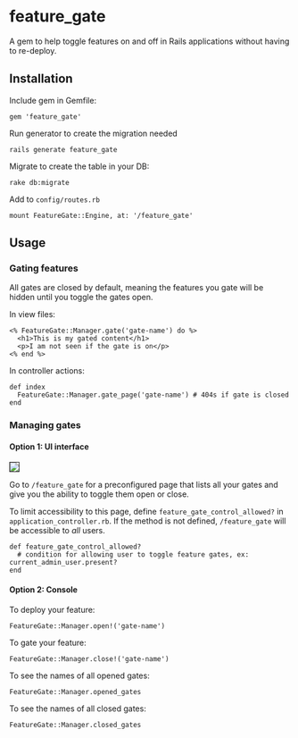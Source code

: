 # feature_gate

A gem to help toggle features on and off in Rails applications without having to re-deploy.

## Installation

Include gem in Gemfile:

    gem 'feature_gate'

Run generator to create the migration needed

    rails generate feature_gate

Migrate to create the table in your DB:

    rake db:migrate

Add to `config/routes.rb`

    mount FeatureGate::Engine, at: '/feature_gate'

## Usage

### Gating features

All gates are closed by default, meaning the features you gate will be hidden until you toggle the gates open.

In view files:

    <% FeatureGate::Manager.gate('gate-name') do %>
      <h1>This is my gated content</h1>
      <p>I am not seen if the gate is on</p>
    <% end %>

In controller actions:

    def index
      FeatureGate::Manager.gate_page('gate-name') # 404s if gate is closed
    end

### Managing gates

#### Option 1: UI interface

<img src="http://i.imgur.com/aeRlKv0.png" border="1">

Go to `/feature_gate` for a preconfigured page that lists all your gates and give you the ability to toggle them open or close.

To limit accessibility to this page, define `feature_gate_control_allowed?` in `application_controller.rb`. If the method is not defined, `/feature_gate` will be accessible to <em>all</em> users.

    def feature_gate_control_allowed?
      # condition for allowing user to toggle feature gates, ex: current_admin_user.present?
    end

#### Option 2: Console

To deploy your feature:

    FeatureGate::Manager.open!('gate-name')

To gate your feature:

    FeatureGate::Manager.close!('gate-name')

To see the names of all opened gates:

    FeatureGate::Manager.opened_gates

To see the names of all closed gates:

    FeatureGate::Manager.closed_gates
